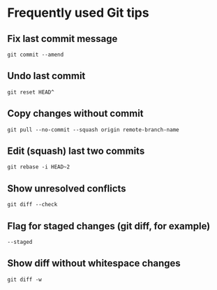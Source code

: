 # Frequently used Git tips

## Fix last commit message
```
git commit --amend
```

## Undo last commit
```
git reset HEAD^
```

## Copy changes without commit
```
git pull --no-commit --squash origin remote-branch-name
```

## Edit (squash) last two commits
```
git rebase -i HEAD~2
```

## Show unresolved conflicts
```
git diff --check
```

## Flag for staged changes (git diff, for example)
```
--staged
```

## Show diff without whitespace changes
```
git diff -w
```

